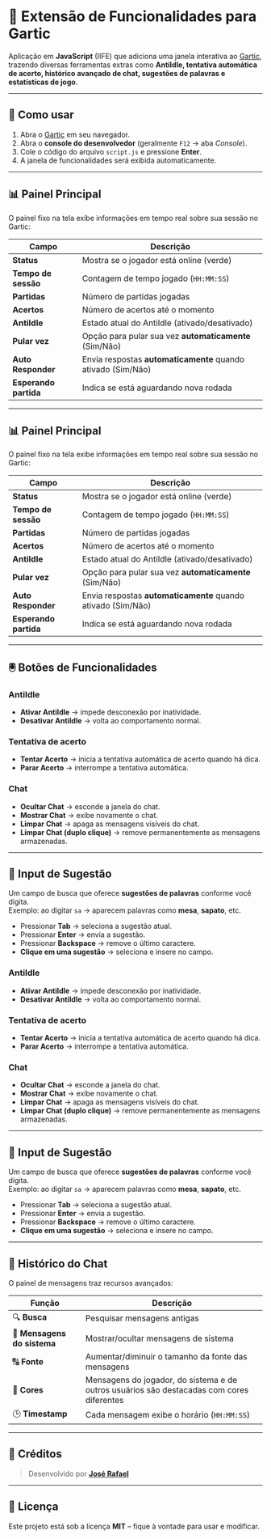 # 🎨 Extensão de Funcionalidades para Gartic

Aplicação em **JavaScript** (IIFE) que adiciona uma janela interativa ao [Gartic](https://gartic.io), trazendo diversas ferramentas extras como **AntiIdle, tentativa automática de acerto, histórico avançado de chat, sugestões de palavras e estatísticas de jogo**.

---

## 🚀 Como usar

1. Abra o [Gartic](https://gartic.io) em seu navegador.  
2. Abra o **console do desenvolvedor** (geralmente `F12` → aba *Console*).  
3. Cole o código do arquivo `script.js` e pressione **Enter**.  
4. A janela de funcionalidades será exibida automaticamente.  

---

## 📊 Painel Principal

O painel fixo na tela exibe informações em tempo real sobre sua sessão no Gartic:

| Campo | Descrição |
|-------|-----------|
| **Status** | Mostra se o jogador está online (verde) |
| **Tempo de sessão** | Contagem de tempo jogado (`HH:MM:SS`) |
| **Partidas** | Número de partidas jogadas |
| **Acertos** | Número de acertos até o momento |
| **AntiIdle** | Estado atual do AntiIdle (ativado/desativado) |
| **Pular vez** | Opção para pular sua vez **automaticamente** (Sim/Não) |
| **Auto Responder** | Envia respostas **automaticamente** quando ativado (Sim/Não) |
| **Esperando partida** | Indica se está aguardando nova rodada |
---

## 📊 Painel Principal

O painel fixo na tela exibe informações em tempo real sobre sua sessão no Gartic:

| Campo | Descrição |
|-------|-----------|
| **Status** | Mostra se o jogador está online (verde) |
| **Tempo de sessão** | Contagem de tempo jogado (`HH:MM:SS`) |
| **Partidas** | Número de partidas jogadas |
| **Acertos** | Número de acertos até o momento |
| **AntiIdle** | Estado atual do AntiIdle (ativado/desativado) |
| **Pular vez** | Opção para pular sua vez **automaticamente** (Sim/Não) |
| **Auto Responder** | Envia respostas **automaticamente** quando ativado (Sim/Não) |
| **Esperando partida** | Indica se está aguardando nova rodada |

---

## 🖲️ Botões de Funcionalidades

### AntiIdle
- **Ativar AntiIdle** → impede desconexão por inatividade.  
- **Desativar AntiIdle** → volta ao comportamento normal.

### Tentativa de acerto
- **Tentar Acerto** → inicia a tentativa automática de acerto quando há dica.  
- **Parar Acerto** → interrompe a tentativa automática.

### Chat
- **Ocultar Chat** → esconde a janela do chat.  
- **Mostrar Chat** → exibe novamente o chat.  
- **Limpar Chat** → apaga as mensagens visíveis do chat.  
- **Limpar Chat (duplo clique)** → remove permanentemente as mensagens armazenadas.

---

## 🔎 Input de Sugestão

Um campo de busca que oferece **sugestões de palavras** conforme você digita.  
Exemplo: ao digitar `sa` → aparecem palavras como **mesa**, **sapato**, etc.  

- Pressionar **Tab** → seleciona a sugestão atual.  
- Pressionar **Enter** → envia a sugestão.  
- Pressionar **Backspace** → remove o último caractere.  
- **Clique em uma sugestão** → seleciona e insere no campo.  
### AntiIdle
- **Ativar AntiIdle** → impede desconexão por inatividade.  
- **Desativar AntiIdle** → volta ao comportamento normal.

### Tentativa de acerto
- **Tentar Acerto** → inicia a tentativa automática de acerto quando há dica.  
- **Parar Acerto** → interrompe a tentativa automática.

### Chat
- **Ocultar Chat** → esconde a janela do chat.  
- **Mostrar Chat** → exibe novamente o chat.  
- **Limpar Chat** → apaga as mensagens visíveis do chat.  
- **Limpar Chat (duplo clique)** → remove permanentemente as mensagens armazenadas.

---

## 🔎 Input de Sugestão

Um campo de busca que oferece **sugestões de palavras** conforme você digita.  
Exemplo: ao digitar `sa` → aparecem palavras como **mesa**, **sapato**, etc.  

- Pressionar **Tab** → seleciona a sugestão atual.  
- Pressionar **Enter** → envia a sugestão.  
- Pressionar **Backspace** → remove o último caractere.  
- **Clique em uma sugestão** → seleciona e insere no campo.  

---

## 💬 Histórico do Chat

O painel de mensagens traz recursos avançados:

| Função | Descrição |
|--------|-----------|
| 🔍 **Busca** | Pesquisar mensagens antigas |
| 📑 **Mensagens do sistema** | Mostrar/ocultar mensagens de sistema |
| 🔠 **Fonte** | Aumentar/diminuir o tamanho da fonte das mensagens |
| 🎨 **Cores** | Mensagens do jogador, do sistema e de outros usuários são destacadas com cores diferentes |
| 🕒 **Timestamp** | Cada mensagem exibe o horário (`HH:MM:SS`) |

---

## 👤 Créditos

> Desenvolvido por [**José Rafael**](https://github.com/jrafael29)  

---


## 📜 Licença

Este projeto está sob a licença **MIT** – fique à vontade para usar e modificar.